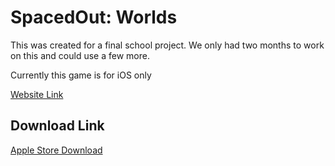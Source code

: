 <h1>SpacedOut: Worlds</h1>
<p>This was created for a final school project. We only had two months to work on this and could use a few more.</p>
<p>Currently this game is for iOS only</p>

<a href = https://sites.google.com/view/spaced-out-worlds/home>Website Link</a>
<h2>  Download Link</h2>
<a href = https://apps.apple.com/iq/app/spaced-out-worlds/id1618551994>Apple Store Download</a>
